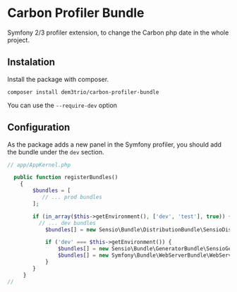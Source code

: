 # Carbon Profiler Bundle

Symfony 2/3 profiler extension, to change the Carbon php date in the whole project.


## Instalation

Install the package with composer.

```
composer install dem3trio/carbon-profiler-bundle
```

You can use the ```--require-dev``` option

## Configuration

As the package adds a new panel in the Symfony profiler, you should add the bundle under
the ```dev``` section.

```php
// app/AppKernel.php

  public function registerBundles()
    {
        $bundles = [
           // ... prod bundles
        ];

        if (in_array($this->getEnvironment(), ['dev', 'test'], true)) {
          // ... dev bundles
            $bundles[] = new Sensio\Bundle\DistributionBundle\SensioDistributionBundle();

            if ('dev' === $this->getEnvironment()) {
                $bundles[] = new Sensio\Bundle\GeneratorBundle\SensioGeneratorBundle();
                $bundles[] = new Symfony\Bundle\WebServerBundle\WebServerBundle();
            }
        }
     }
// 
```

